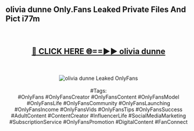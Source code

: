 <h2>olivia dunne Only.Fans Leaked Private Files And Pict i77m</h2>
<br>
<div align="center">
<h2><a href="https://mediafiles.top/olivia_dunne" rel="nofollow">🔴 CLICK HERE 🌐==►► olivia dunne</a></h2>
<br>
<br>
<a href="https://mediafiles.top/olivia_dunne" rel="nofollow" data-target="animated-image.originalLink"><img src="https://i.ibb.co.com/WyWwxjT/player-gif2.gif" alt="olivia dunne Leaked OnlyFans" style="max-width: 100%; display: inline-block;" data-target="animated-image.originalImage"></a>
<br><br>
#Tags:
<br>
#OnlyFans #OnlyFansCreator #OnlyFansContent #OnlyFansModel #OnlyFansLife #OnlyFansCommunity #OnlyFansLaunching #OnlyFansIncome #OnlyFansVids #OnlyFansTips #OnlyFansSuccess #AdultContent #ContentCreator #InfluencerLife #SocialMediaMarketing #SubscriptionService #OnlyFansPromotion #DigitalContent #FanConnect
</div>
<br>